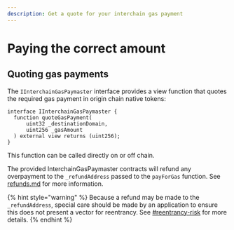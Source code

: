 ```yaml
---
description: Get a quote for your interchain gas payment
---
```


# Paying the correct amount

## Quoting gas payments

The `IInterchainGasPaymaster` interface provides a view function that quotes the required gas payment in origin chain native tokens:

```solidity
interface IInterchainGasPaymaster {
  function quoteGasPayment(
      uint32 _destinationDomain,
      uint256 _gasAmount
  ) external view returns (uint256);
}
```

This function can be called directly on or off chain.

The provided InterchainGasPaymaster contracts will refund any overpayment to the `_refundAddress` passed to the `payForGas` function. See [refunds.md](refunds.md "mention") for more information.

{% hint style="warning" %}
Because a refund may be made to the `_refundAddress`, special care should be made by an application to ensure this does not present a vector for reentrancy. See [#reentrancy-risk](refunds.md#reentrancy-risk "mention") for more details.
{% endhint %}

